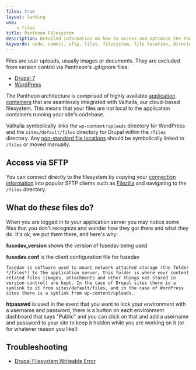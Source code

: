 ```yaml
---
files: true
layout: landing
use:
    - files
title: Pantheon Filesystem
description: Detailed information on how to access and optimize the Pantheon filesystem.
keywords: code, commit, sftp, files, filesystem, file location, directory location, directory, codebase
---
```

Files are user uploads, usually images or documents. They are excluded from version control via Pantheon's .gitignore files:

- [Drupal 7](https://github.com/pantheon-systems/drops-7/blob/master/.gitignore)
- [WordPress](https://github.com/pantheon-systems/WordPress/blob/master/.gitignore)

The Pantheon architecture is comprised of highly available [application containers](/docs/articles/sites/all-about-application-containers/) that are seamlessly integrated with Valhalla, our cloud-based filesystem. This means that your files are not local to the application containers running your site's codebase.

Valhalla symbolically links the `wp-content/uploads` directory for WordPress and the `sites/default/files` directory for Drupal within the `/files` directory. Any [non-standard file locations](/docs/articles/sites/files/non-standard-files-locations/) should be symbolically linked to `/files` or moved manually.

## Access via SFTP
You can connect directly to the filesystem by copying your [connection information](/docs/articles/sites/code/developing-directly-with-sftp-mode/#sftp-connection-information) into popular SFTP clients such as [Filezilla](/docs/articles/local/filezilla/) and navigating to the `/files` directory.

## What do *these* files do?
When you are logged in to your application server you may notice some files that you don't recognize and wonder how they got there and what they do. It's ok, we put them there, and here's why:

**fusedav_version** shows the version of fusedav being used

**fusedav.conf** is the client configuration file for fusedav

```fusedav is software used to mount network attached storage (the folder */files*) to the application server, this folder is where your content related files (images, attachments and other things not stored in version control) are kept. In the case of Drupal sites there is a symlink to it from sites/default/files, and in the case of WordPress sites there is a symlink from wp-content/uploads.```

**htpasswd** is used in the event that you want to lock your environment with a username and password, there is a button on each environment dashboard that says "Public" and you can click on that and add a username and password to your site to keep it hidden while you are working on it (or for whatever reason you like!)

## Troubleshooting

- [Drupal Filesystem Writeable Error](/docs/articles/sites/files/filesystem-faqs/)
